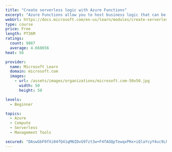 ```yaml
---
title: "Create serverless logic with Azure Functions"
excerpt: "Azure Functions allow you to host business logic that can be executed without managing or provisioning server infrastructure"
webUrl: https://docs.microsoft.com/en-us/learn/modules/create-serverless-logic-with-azure-functions/
type: course
price: Free
length: PT36M
ratings:
  count: 9887
  average: 4.668656
heat: 56

provider:
  name: Microsoft Learn
  domain: microsoft.com
  images:
    - url: /assets/images/organizations/microsoft.com-50x50.jpg
      width: 50
      height: 50

levels:
  - Beginner

topics:
  - Azure
  - Compute
  - Serverless
  - Management Tools

secured: "DAswGbF0fXi04fQ41qM6IDvG97zt3w+F4fAGQpTewqxPHx+iQlaYcyY4uc9LhWpXYMEorjR9kWv39ult5JkTEygDpZMl8D6GhH7fPLnoNFaOW2Z1PmWCC379Q3vYAhV3tNUbneNLpKGyxKfLFCltc/AQAGBwShvvjAH83twINe9BpOPug8IfvvEhDjSj5a/yD4AxT11bhxn2ZqcrIWbWnWhFVMHWt7H38XvLCoJc1YE67kppbNrOrW0NJl40+k2Wi0pAKY/1062zn/IzPm111OlT/7vyxr6cmFGnvhJoJzCFYVNlXPPZ2sDHediMSDXTiXlew9tWVhpWGCUYw7rTuSMpKcFSodJ+SHASsMJbUD2OZhYE+awpfcvo9N8sPxKj9dZ1+q2oL01KpjvKDxnqKscV3EOwaoNmwMgqk7Au2Xg=;1ihCMnVK/Owl4IhUFCMGdA=="
---
```


